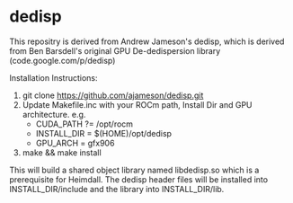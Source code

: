 # dedisp
This repositry is derived from Andrew Jameson's dedisp, which is derived from Ben Barsdell's original GPU De-dedispersion library (code.google.com/p/dedisp)

Installation Instructions:

  1.  git clone https://github.com/ajameson/dedisp.git
  2.  Update Makefile.inc with your ROCm path, Install Dir and GPU architecture. e.g.
      * CUDA_PATH ?= /opt/rocm
      * INSTALL_DIR = $(HOME)/opt/dedisp
      * GPU_ARCH = gfx906
  3.  make && make install
  
  This will build a shared object library named libdedisp.so which is a prerequisite for Heimdall. The dedisp header files will be installed into INSTALL_DIR/include and the library into INSTALL_DIR/lib.
